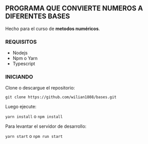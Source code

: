 ## PROGRAMA QUE CONVIERTE NUMEROS A DIFERENTES BASES

Hecho para el curso de **metodos numéricos**.

### REQUISITOS

- Nodejs
- Npm o Yarn
- Typescript

### INICIANDO

Clone o descargue el repositorio:

`git clone https://github.com/wilian1808/bases.git`

Luego ejecute:

`yarn install` o `npm install`

Para levantar el servidor de desarrollo:

`yarn start` o `npm run start`
